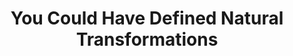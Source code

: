 ---
title: You Could Have Defined Natural Transformations
url: http://blog.sigfpe.com/2008/05/you-could-have-defined-natural.html
authors:
- Dan Piponi
type: article
tags:
- natural transformations
doHaskell-type: blog post
dohaskell-year: 2008
---